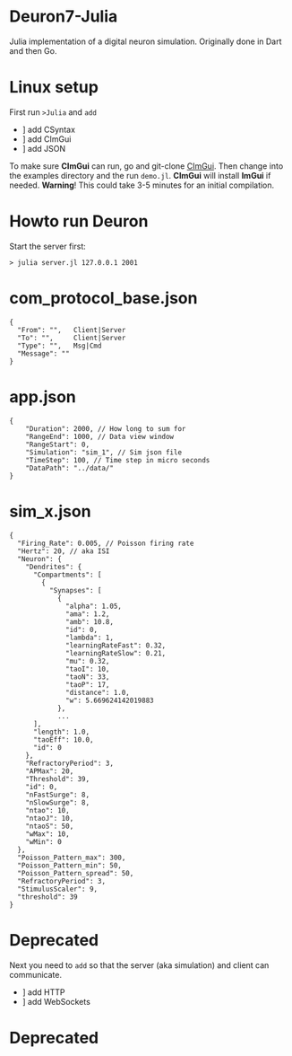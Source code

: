 # Deuron7-Julia
Julia implementation of a digital neuron simulation. Originally done in Dart and then Go.

# Linux setup

First run `>Julia` and `add`

* ] add CSyntax
* ] add CImGui
* ] add JSON

To make sure **CImGui** can run, go and git-clone [CImGui](https://github.com/ocornut/imgui). Then change into the examples directory and the run `demo.jl`. **CImGui** will install **ImGui** if needed. **Warning**! This could take 3-5 minutes for an initial compilation.

# Howto run Deuron
Start the server first:

```
> julia server.jl 127.0.0.1 2001
```

# com_protocol_base.json
```
{
  "From": "",   Client|Server
  "To": "",     Client|Server
  "Type": "",   Msg|Cmd
  "Message": ""
}
```

# app.json
```
{
    "Duration": 2000, // How long to sum for
    "RangeEnd": 1000, // Data view window
    "RangeStart": 0,
    "Simulation": "sim_1", // Sim json file
    "TimeStep": 100, // Time step in micro seconds
    "DataPath": "../data/"
}
```

# sim_x.json
```
{
  "Firing_Rate": 0.005, // Poisson firing rate
  "Hertz": 20, // aka ISI
  "Neuron": {
    "Dendrites": {
      "Compartments": [
        {
          "Synapses": [
            {
              "alpha": 1.05,
              "ama": 1.2,
              "amb": 10.8,
              "id": 0,
              "lambda": 1,
              "learningRateFast": 0.32,
              "learningRateSlow": 0.21,
              "mu": 0.32,
              "taoI": 10,
              "taoN": 33,
              "taoP": 17,
              "distance": 1.0,
              "w": 5.669624142019883
            },
            ...
      ],
      "length": 1.0,
      "taoEff": 10.0,
      "id": 0
    },
    "RefractoryPeriod": 3,
    "APMax": 20,
    "Threshold": 39,
    "id": 0,
    "nFastSurge": 8,
    "nSlowSurge": 8,
    "ntao": 10,
    "ntaoJ": 10,
    "ntaoS": 50,
    "wMax": 10,
    "wMin": 0
  },
  "Poisson_Pattern_max": 300,
  "Poisson_Pattern_min": 50,
  "Poisson_Pattern_spread": 50,
  "RefractoryPeriod": 3,
  "StimulusScaler": 9,
  "threshold": 39
}
```

# **Deprecated**
Next you need to `add` so that the server (aka simulation) and client can communicate.

* ] add HTTP
* ] add WebSockets
# **Deprecated**



